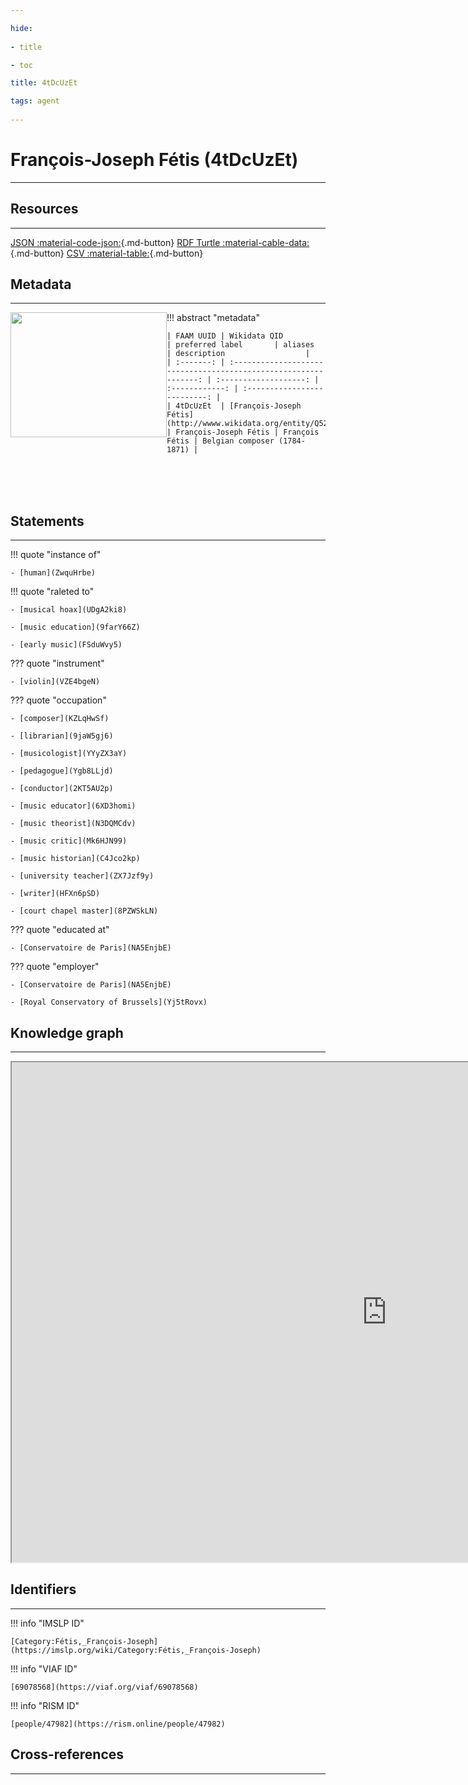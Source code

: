 ```yaml
---

hide:
 
- title

- toc

title: 4tDcUzEt

tags: agent
 
---
```



# François-Joseph Fétis (4tDcUzEt)

---

## Resources

---

[JSON :material-code-json:](http://nicholascornia89.github.io/faam/json/4tDcUzEt.json){.md-button} [RDF Turtle :material-cable-data:](http://nicholascornia89.github.io/faam/rdf/4tDcUzEt.ttl){.md-button} [CSV :material-table:](http://nicholascornia89.github.io/faam/csv/4tDcUzEt.csv){.md-button}

## Metadata

---

<img style="float: left;" src="https://commons.wikimedia.org/w/index.php?title=Special:Redirect/file/Francois_joseph_fetis.jpg" width="250" height="200">


!!! abstract "metadata" 

    | FAAM UUID | Wikidata QID                                                     | preferred label       | aliases        | description                  |
    | :-------: | :--------------------------------------------------------------: | :-------------------: | :------------: | :--------------------------: |
    | 4tDcUzEt  | [François-Joseph Fétis](http://wwww.wikidata.org/entity/Q523581) | François-Joseph Fétis | François Fétis | Belgian composer (1784-1871) |

<br><br><br>

## Statements

---

!!! quote "instance of" 

	- [human](ZwquHrbe)

!!! quote "raleted to" 

	- [musical hoax](UDgA2ki8)

	- [music education](9farY66Z)

	- [early music](FSduWvy5)

??? quote "instrument" 

	- [violin](VZE4bgeN)

??? quote "occupation" 

	- [composer](KZLqHwSf)

	- [librarian](9jaW5gj6)

	- [musicologist](YYyZX3aY)

	- [pedagogue](Ygb8LLjd)

	- [conductor](2KT5AU2p)

	- [music educator](6XD3homi)

	- [music theorist](N3DQMCdv)

	- [music critic](Mk6HJN99)

	- [music historian](C4Jco2kp)

	- [university teacher](ZX7Jzf9y)

	- [writer](HFXn6pSD)

	- [court chapel master](8PZWSkLN)

??? quote "educated at" 

	- [Conservatoire de Paris](NA5EnjbE)

??? quote "employer" 

	- [Conservatoire de Paris](NA5EnjbE)

	- [Royal Conservatory of Brussels](Yj5tRovx)

## Knowledge graph

---

<iframe src="http://nicholascornia89.github.io/faam/network/4tDcUzEt.html" height="800" width="1200" title="4tDcUzEt"></iframe>

## Identifiers

---

!!! info "IMSLP ID" 

	[Category:Fétis,_François-Joseph](https://imslp.org/wiki/Category:Fétis,_François-Joseph)

!!! info "VIAF ID" 

	[69078568](https://viaf.org/viaf/69078568)

!!! info "RISM ID" 

	[people/47982](https://rism.online/people/47982)

## Cross-references

---